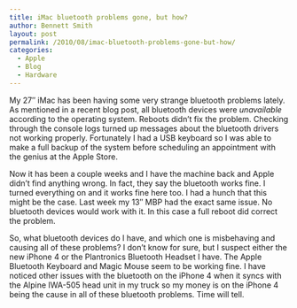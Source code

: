 ```yaml
---
title: iMac bluetooth problems gone, but how?
author: Bennett Smith
layout: post
permalink: /2010/08/imac-bluetooth-problems-gone-but-how/
categories:
  - Apple
  - Blog
  - Hardware
---
```

My 27″ iMac has been having some very strange bluetooth problems lately. As mentioned in a recent blog post, all bluetooth devices were *unavailable* according to the operating system. Reboots didn’t fix the problem. Checking through the console logs turned up messages about the bluetooth drivers not working properly. Fortunately I had a USB keyboard so I was able to make a full backup of the system before scheduling an appointment with the genius at the Apple Store.

Now it has been a couple weeks and I have the machine back and Apple didn’t find anything wrong. In fact, they say the bluetooth works fine. I turned everything on and it works fine here too. I had a hunch that this might be the case. Last week my 13″ MBP had the exact same issue. No bluetooth devices would work with it. In this case a full reboot did correct the problem. 

So, what bluetooth devices do I have, and which one is misbehaving and causing all of these problems? I don’t know for sure, but I suspect either the new iPhone 4 or the Plantronics Bluetooth Headset I have. The Apple Bluetooth Keyboard and Magic Mouse seem to be working fine. I have noticed other issues with the bluetooth on the iPhone 4 when it syncs with the Alpine IWA-505 head unit in my truck so my money is on the iPhone 4 being the cause in all of these bluetooth problems. Time will tell.

